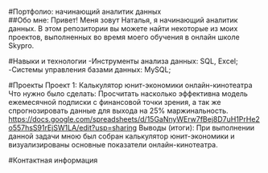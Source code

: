 #Портфолио: начинающий аналитик данных
<br>
##Обо мне:
Привет! Меня зовут Наталья, я начинающий аналитик данных. В этом репозитории вы можете найти некоторые из моих проектов, выполненных во время моего обучения в онлайн школе Skypro.

#Навыки и технологии
-Инструменты анализа данных: SQL, Excel;
-Системы управления базами данных: MySQL;

#Проекты
Проект 1: Калькулятор юнит-экономики онлайн-кинотеатра
Что нужно было сделать:
Просчитать насколько эффективна модель ежемесячной подписки с финансовой точки зрения, а так же спрогнозировать данные для выхода на 25% маржинальность. 
https://docs.google.com/spreadsheets/d/15GaNnyWErw7fBej8D7uH1PrHe2o557hsS91rEjSW1LA/edit?usp=sharing
Выводы (итоги): 
При выполнении данной задачи мною был собран калькулятор юнит-экономики и визуализированы основные показатели онлайн-кинотеатра.


#Контактная информация


